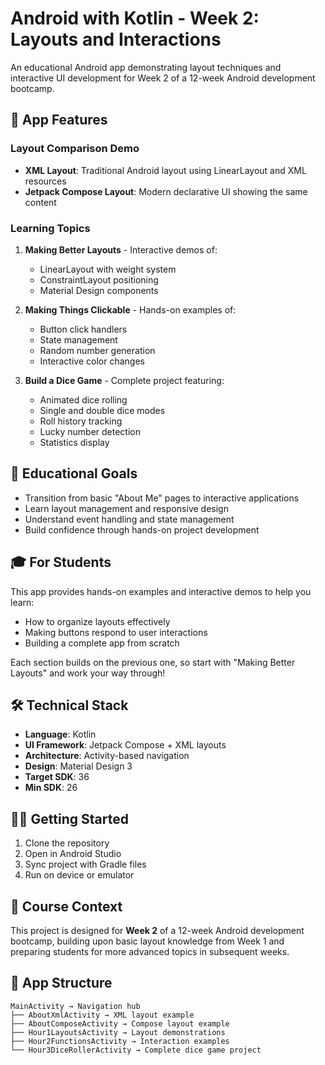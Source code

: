 # Android with Kotlin - Week 2: Layouts and Interactions

An educational Android app demonstrating layout techniques and interactive UI development for Week 2 of a 12-week Android development bootcamp.

## 📱 App Features

### Layout Comparison Demo
- **XML Layout**: Traditional Android layout using LinearLayout and XML resources
- **Jetpack Compose Layout**: Modern declarative UI showing the same content

### Learning Topics

1. **Making Better Layouts** - Interactive demos of:
   - LinearLayout with weight system
   - ConstraintLayout positioning
   - Material Design components

2. **Making Things Clickable** - Hands-on examples of:
   - Button click handlers
   - State management
   - Random number generation
   - Interactive color changes

3. **Build a Dice Game** - Complete project featuring:
   - Animated dice rolling
   - Single and double dice modes
   - Roll history tracking
   - Lucky number detection
   - Statistics display

## 🎯 Educational Goals

- Transition from basic "About Me" pages to interactive applications
- Learn layout management and responsive design
- Understand event handling and state management
- Build confidence through hands-on project development

## 🎓 For Students

This app provides hands-on examples and interactive demos to help you learn:
- How to organize layouts effectively
- Making buttons respond to user interactions  
- Building a complete app from scratch

Each section builds on the previous one, so start with "Making Better Layouts" and work your way through!

## 🛠️ Technical Stack

- **Language**: Kotlin
- **UI Framework**: Jetpack Compose + XML layouts
- **Architecture**: Activity-based navigation
- **Design**: Material Design 3
- **Target SDK**: 36
- **Min SDK**: 26

## 🏃‍♂️ Getting Started

1. Clone the repository
2. Open in Android Studio
3. Sync project with Gradle files
4. Run on device or emulator

## 📖 Course Context

This project is designed for **Week 2** of a 12-week Android development bootcamp, building upon basic layout knowledge from Week 1 and preparing students for more advanced topics in subsequent weeks.

## 🎨 App Structure

```
MainActivity → Navigation hub
├── AboutXmlActivity → XML layout example
├── AboutComposeActivity → Compose layout example  
├── Hour1LayoutsActivity → Layout demonstrations
├── Hour2FunctionsActivity → Interaction examples
└── Hour3DiceRollerActivity → Complete dice game project
```